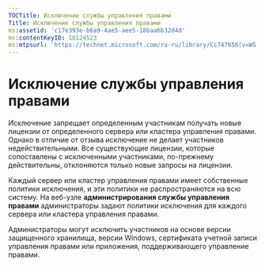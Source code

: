 ```yaml
---
TOCTitle: Исключение службы управления правами
Title: Исключение службы управления правами
ms:assetid: 'c17e393e-b6a9-4ae5-aee5-18baa6b32d4d'
ms:contentKeyID: 18124523
ms:mtpsurl: 'https://technet.microsoft.com/ru-ru/library/Cc747656(v=WS.10)'
---
```


Исключение службы управления правами
====================================

Исключение запрещает определенным участникам получать новые лицензии от определенного сервера или кластера управления правами. Однако в отличие от отзыва исключение не делает участников недействительными. Все существующие лицензии, которые сопоставлены с исключенными участниками, по-прежнему действительны, отклоняются только новые запросы на лицензии.

Каждый сервер или кластер управления правами имеет собственные политики исключения, и эти политики не распространяются на всю систему. На веб-узле **администрирования службы управления правами** администраторы задают политики исключения для каждого сервера или кластера управления правами.

Администраторы могут исключить участников на основе версии защищенного хранилища, версии Windows, сертификата учетной записи управления правами или приложения, поддерживающего управление правами.
